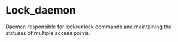 # Lock_daemon
Daemon responsible for lock/unlock commands and maintaining the statuses of multiple access points.
